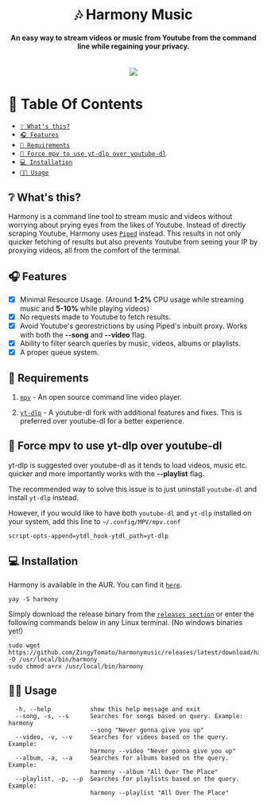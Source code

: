 <div align="center">
<h1>🎶 Harmony Music</h1>
<h4>An easy way to stream videos or music from Youtube from the command line while regaining your privacy.</h4>
</div>

<div align="center" width="60%" height="auto">
  <br>
    <img src="Showcase/2022-04-22 11-47-05.gif">
</div>

# 📖 Table Of Contents

* [`❔ What's this?`](#-whats-this)
* [`🎧 Features`](#-features)
* [`📜 Requirements`](#-requirements)
* [`🛑 Force mpv to use yt-dlp over youtube-dl`](#-force-mpv-to-use-yt-dlp-over-youtube-dl)
* [`💻 Installation`](#-installation)
* [`👨‍🔧 Usage`](#-usage)

## ❔ What's this?

Harmony is a command line tool to stream music and videos without worrying about prying eyes from the likes of Youtube. Instead of directly scraping Youtube, Harmony uses [`Piped`](https://github.com/TeamPiped/Piped) instead. This results in not only quicker fetching of results but also prevents Youtube from seeing your IP by proxying videos, all from the comfort of the terminal. 

## 🎧 Features

- [x] Minimal Resource Usage. (Around **1-2%** CPU usage while streaming music and **5-10%** while playing videos)
- [x] No requests made to Youtube to fetch results.
- [x] Avoid Youtube's georestrictions by using Piped's inbuilt proxy. Works with both the **--song** and **--video** flag.
- [x] Ability to filter search queries by music, videos, albums or playlists.
- [x] A proper queue system. 

## 📜 Requirements

1. [`mpv`](https://mpv.io) - An open source command line video player.

2. [`yt-dlp`](https://github.com/yt-dlp/yt-dlp) - A youtube-dl fork with additional features and fixes. This is preferred over youtube-dl for a better experience.

## 🛑 Force mpv to use yt-dlp over youtube-dl

yt-dlp is suggested over youtube-dl as it tends to load videos, music etc. quicker and more importantly works with the **--playlist** flag.

The recommended way to solve this issue is to just uninstall `youtube-dl` and install `yt-dlp` instead.

However, if you would like to have both `youtube-dl` and `yt-dlp` installed on your system, add this line to `~/.config/MPV/mpv.conf`

```
script-opts-append=ytdl_hook-ytdl_path=yt-dlp
```

## 💻 Installation

Harmony is available in the AUR. You can find it [`here`](https://aur.archlinux.org/packages/harmony).

```
yay -S harmony
```

Simply download the release binary from the [`releases section`](https://github.com/ZingyTomato/harmonymusic/releases) or enter the following commands below in any Linux terminal. (No windows binaries yet!)

```
sudo wget https://github.com/ZingyTomato/harmonymusic/releases/latest/download/harmony -O /usr/local/bin/harmony
sudo chmod a+rx /usr/local/bin/harmony
```

## 👨‍🔧 Usage

```
  -h, --help           show this help message and exit
  --song, -s, --s      Searches for songs based on query. Example: harmony
                       --song "Never gonna give you up"
  --video, -v, --v     Searches for videos based on the query. Example:
                       harmony --video "Never gonna give you up"
  --album, -a, --a     Searches for albums based on the query. Example:
                       harmony --album "All Over The Place"
  --playlist, -p, --p  Searches for playlists based on the query. Example:
                       harmony --playlist "All Over The Place"
```
